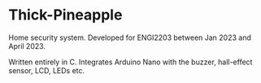 # Thick-Pineapple
Home security system. Developed for ENGI2203 between Jan 2023 and April 2023.

Written entirely in C. Integrates Arduino Nano with the buzzer, hall-effect sensor, LCD, LEDs etc. 
